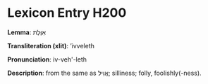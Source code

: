 # Lexicon Entry H200

**Lemma**: אִוֶּלֶת

**Transliteration (xlit)**: ʼivveleth

**Pronunciation**: iv-veh'-leth

**Description**:
from the same as אֱוִיל; silliness; folly, foolishly(-ness).
